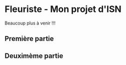 # Fleuriste - Mon projet d'ISN

Beaucoup plus à venir !!!
 
## Première partie

## Deuximème partie
